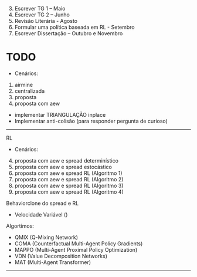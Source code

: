 3)	Escrever TG 1 – Maio
4)	Escrever TG 2 – Junho
5)	Revisão Literária - Agosto
6)	Formular uma política baseada em RL - Setembro
7)	Escrever Dissertação – Outubro e Novembro


# TODO

- Cenários:
1) airmine
2) centralizada
3) proposta
4) proposta com aew



- implementar TRIANGULAÇÃO inplace
- Implementar anti-colisão (para responder pergunta de curioso)
-------------------------------------------------------------
RL

- Cenários:
4) proposta com aew e spread determinístico
5) proposta com aew e spread estocástico
6) proposta com aew e spread RL (Algoritmo 1)
6) proposta com aew e spread RL (Algoritmo 2)
6) proposta com aew e spread RL (Algoritmo 3)
6) proposta com aew e spread RL (Algoritmo 4)

Behaviorclone do spread e RL
- Velocidade Variável ()

Algortimos:
- QMIX (Q-Mixing Network)
- COMA (Counterfactual Multi-Agent Policy Gradients)
- MAPPO (Multi-Agent Proximal Policy Optimization)
- VDN (Value Decomposition Networks)
- MAT (Multi-Agent Transformer)
-------------------------------------------------------------